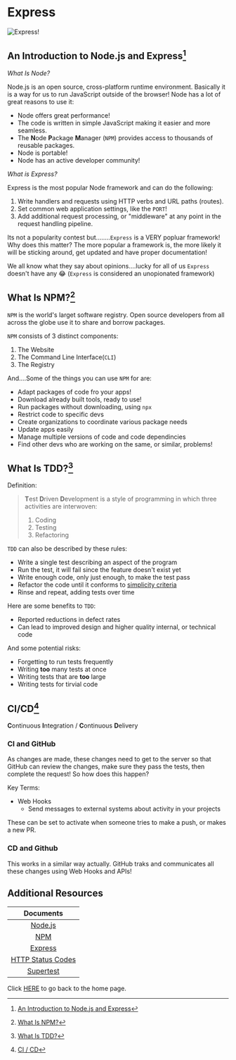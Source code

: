 # Express

![Express!](https://encrypted-tbn0.gstatic.com/images?q=tbn:ANd9GcRu30elNAJwWjLDwOvQuZ_5Cpf-Jf-sIV1dqQ&usqp=CAU)

## An Introduction to Node.js and Express[^1]

_What Is Node?_

Node.js is an open source, cross-platform runtime environment.  Basically it is a way for us to run JavaScript outside of the browser!
Node has a lot of great reasons to use it:
- Node offers great performance!
- The code is written in simple JavaScript making it easier and more seamless.
- The **N**ode **P**ackage **M**anager (`NPM`) provides access to thousands of reusable packages. 
- Node is portable!
- Node has an active developer community!

_What is Express?_

Express is the most popular Node framework and can do the following:

1. Write handlers and requests using HTTP verbs and URL paths (routes).
2. Set common web application settings, like the `PORT`!
3. Add additional request processing, or "middleware" at any point in the request handling pipeline.

Its not a popularity contest but........`Express` is a VERY popluar framework!  Why does this matter?  The more popular a framework is, the more likely it will be sticking around, get updated and have proper documentation!

We all know what they say about opinions....lucky for all of us `Express` doesn't have any 😂 (`Express` is considered an unopionated framework)

## What Is NPM?[^2]

`NPM` is the world's larget software registry.  Open source developers from all across the globe use it to share and borrow packages.

`NPM` consists of 3 distinct components:

1. The Website
2. The Command Line Interface(`CLI`)
3. The Registry

And....Some of the things you can use `NPM` for are:

-  Adapt packages of code fro your apps!
-  Download already built tools, ready to use!
-  Run packages without downloading, using `npx`
-  Restrict code to specific devs
-  Create organizations to coordinate various package needs
-  Update apps easily
-  Manage multiple versions of code and code dependincies
-  Find other devs who are working on the same, or similar, problems!

## What Is TDD?[^3]

Definition:
> **T**est **D**riven **D**evelopment is a style of programming in which three activities are interwoven:
>
> 1. Coding
> 2. Testing
> 3. Refactoring

`TDD` can also be described by these rules:

- Write a single test describing an aspect of the program
- Run the test, it will fail since the feature doesn't exist yet
- Write enough code, only just enough, to make the test pass
- Refactor the code until it conforms to [simplicity criteria](https://www.agilealliance.org/glossary/rules-of-simplicity/)
- Rinse and repeat, adding tests over time

Here are some benefits to `TDD`:
- Reported reductions in defect rates
- Can lead to improved design and higher quality internal, or technical code

And some potential risks:
- Forgetting to run tests frequently
- Writing **too** many tests at once
- Writing tests that are **too** large
- Writing tests for tirvial code

## CI/CD[^4]

**C**ontinuous **I**ntegration / **C**ontinuous **D**elivery

### CI and GitHub

As changes are made, these changes need to get to the server so that GitHub can review the changes, make sure they pass the tests, then complete the request! So how does this happen?

Key Terms:
- Web Hooks
  - Send messages to external systems about activity in your projects

These can be set to activate when someone tries to make a push, or makes a new PR.

### CD and Github

This works in a similar way actually. GitHub traks and communicates all these changes using Web Hooks and APIs!

## Additional Resources

|Documents|
|:---:|
|[Node.js](https://nodejs.org/en/docs/)|
|[NPM](https://docs.npmjs.com/)|
|[Express](https://expressjs.com/en/4x/api.html)|
|[HTTP Status Codes](https://www.restapitutorial.com/httpstatuscodes.html)|
|[Supertest](https://github.com/visionmedia/supertest)|

Click [HERE](README.md) to go back to the home page.

[^1]: [An Introduction to Node.js and Express](https://developer.mozilla.org/en-US/docs/Learn/Server-side/Express_Nodejs/Introduction)

[^2]: [What Is NPM?](https://docs.npmjs.com/getting-started/what-is-npm)

[^3]: [What Is TDD?](https://www.agilealliance.org/glossary/tdd/)

[^4]: [CI / CD](https://www.youtube.com/watch?v=xSv_m3KhUO8)
